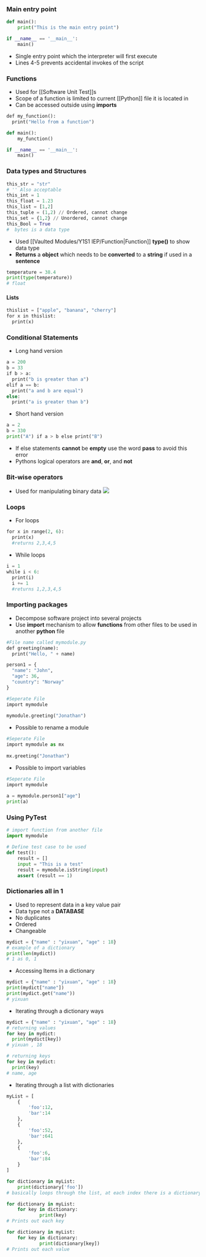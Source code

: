 ### Main entry point
```python
def main():
	print("This is the main entry point")

if __name__ == '__main__':
	main()
```
- Single entry point which the interpreter will first execute
- Lines 4-5 prevents accidental invokes of the script
### Functions
- Used for [[Software Unit Test]]s
- Scope of a function is limited to current [[Python]] file it is located in
- Can be accessed outside using **imports** 
```python
def my_function():  
  print("Hello from a function")  

def main():
	my_function()

if __name__ == '__main__':
	main()
```
### Data types and Structures 
```python
this_str = "str"
# '' Also acceptable
this_int = 1
this_float = 1.23
this_list = [1,2]
this_tuple = (1,2) // Ordered, cannot change
this_set = {1,2} // Unordered, cannot change
this_Bool = True 
#  bytes is a data type
```
- Used [[Vaulted Modules/Y1S1 IEP/Function|Function]] **type()** to show data type 
- **Returns** a **object** which needs to be **converted** to a **string** if used in a **sentence**
```python
temperature = 38.4 
print(type(temperature))
# float
```
#### Lists
```python
thislist = ["apple", "banana", "cherry"]  
for x in thislist:  
  print(x)
```
### Conditional Statements
- Long hand version
```python
a = 200  
b = 33  
if b > a:  
  print("b is greater than a")  
elif a == b:  
  print("a and b are equal")  
else:  
  print("a is greater than b")
```
- Short hand version
```python
a = 2  
b = 330  
print("A") if a > b else print("B")
```
- If else statements **cannot** be **empty** use the word **pass** to avoid this error
- Pythons logical operators are **and**, **or**, and **not**

### Bit-wise operators
- Used for manipulating binary data
![](https://i.imgur.com/v3xI9iM.png)
### Loops
- For loops
```python
for x in range(2, 6):  
  print(x)
  #returns 2,3,4,5
```
- While loops
```python
i = 1  
while i < 6:  
  print(i)  
  i += 1
  #returns 1,2,3,4,5
```
### Importing packages
- Decompose software project into several projects 
- Use **import** mechanism to allow **functions** from other files to be used in another **python** file
```python
#File name called mymodule.py
def greeting(name):  
  print("Hello, " + name)

person1 = {  
  "name": "John",  
  "age": 36,  
  "country": "Norway"  
}
```
```python
#Seperate File
import mymodule  
  
mymodule.greeting("Jonathan")
```
- Possible to rename a module 
```python
#Seperate File
import mymodule as mx
  
mx.greeting("Jonathan")
```
- Possible to import variables
```python
#Seperate File
import mymodule  
  
a = mymodule.person1["age"]  
print(a)
```

### Using PyTest
```python
# import function from another file
import mymodule

# Define test case to be used
def test():
	result = []
	input = "This is a test"
	result = mymodule.isString(input)
	assert (result == 1)
```

### Dictionaries all in 1
- Used to represent data in a key value pair
- Data type not a **DATABASE** 
- No duplicates
- Ordered
- Changeable 
```python
mydict = {"name" : "yixuan", "age" : 18}
# example of a dictionary
print(len(mydict))
# 1 as 0, 1
```

- Accessing Items in a dictionary
```python
mydict = {"name" : "yixuan", "age" : 18}
print(mydict["name"])
print(mydict.get("name"))
# yixuan
```

- Iterating through a dictionary ways
```python
mydict = {"name" : "yixuan", "age" : 18}
# returning values
for key in mydict:
  print(mydict[key])
# yixuan , 18

# returning keys
for key in mydict:
  print(key)
# name, age
```

- Iterating through a list with dictionaries 
```python
myList = [
	{
		'foo':12,
		'bar':14
	},
	{
		'foo':52,
		'bar':641
	},
	{
		'foo':6,
		'bar':84
	}
]

for dictionary in myList:
	print(dictionary['foo'])
# basically loops through the list, at each index there is a dictionary. The second line will take the 'foo' key and print out its value 

for dictionary in myList:
	for key in dictionary:
      		print(key)
# Prints out each key 

for dictionary in myList:
	for key in dictionary:
      		print(dictionary[key])
# Prints out each value
```